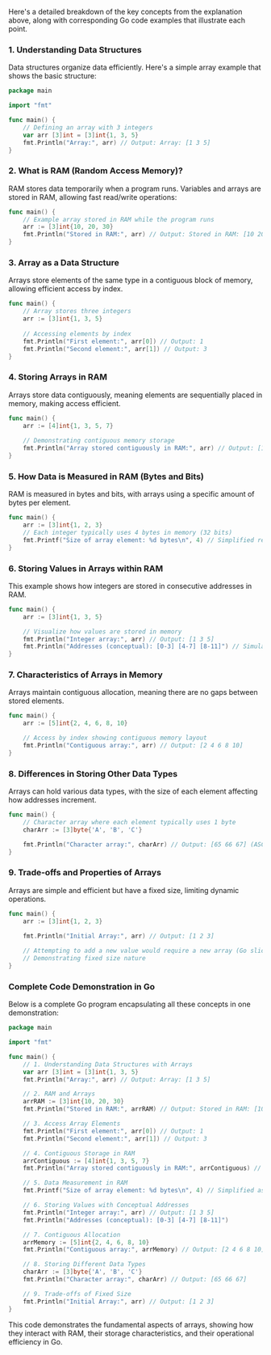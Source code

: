 Here's a detailed breakdown of the key concepts from the explanation above, along with corresponding Go code examples that illustrate each point.

### 1. **Understanding Data Structures**

Data structures organize data efficiently. Here's a simple array example that shows the basic structure:

```go
package main

import "fmt"

func main() {
    // Defining an array with 3 integers
    var arr [3]int = [3]int{1, 3, 5}
    fmt.Println("Array:", arr) // Output: Array: [1 3 5]
}
```

### 2. **What is RAM (Random Access Memory)?**

RAM stores data temporarily when a program runs. Variables and arrays are stored in RAM, allowing fast read/write operations:

```go
func main() {
    // Example array stored in RAM while the program runs
    arr := [3]int{10, 20, 30}
    fmt.Println("Stored in RAM:", arr) // Output: Stored in RAM: [10 20 30]
}
```

### 3. **Array as a Data Structure**

Arrays store elements of the same type in a contiguous block of memory, allowing efficient access by index.

```go
func main() {
    // Array stores three integers
    arr := [3]int{1, 3, 5}
    
    // Accessing elements by index
    fmt.Println("First element:", arr[0]) // Output: 1
    fmt.Println("Second element:", arr[1]) // Output: 3
}
```

### 4. **Storing Arrays in RAM**

Arrays store data contiguously, meaning elements are sequentially placed in memory, making access efficient.

```go
func main() {
    arr := [4]int{1, 3, 5, 7}
    
    // Demonstrating contiguous memory storage
    fmt.Println("Array stored contiguously in RAM:", arr) // Output: [1 3 5 7]
}
```

### 5. **How Data is Measured in RAM (Bytes and Bits)**

RAM is measured in bytes and bits, with arrays using a specific amount of bytes per element.

```go
func main() {
    arr := [3]int{1, 2, 3}
    // Each integer typically uses 4 bytes in memory (32 bits)
    fmt.Printf("Size of array element: %d bytes\n", 4) // Simplified representation
}
```

### 6. **Storing Values in Arrays within RAM**

This example shows how integers are stored in consecutive addresses in RAM.

```go
func main() {
    arr := [3]int{1, 3, 5}

    // Visualize how values are stored in memory
    fmt.Println("Integer array:", arr) // Output: [1 3 5]
    fmt.Println("Addresses (conceptual): [0-3] [4-7] [8-11]") // Simulated addresses for illustration
}
```

### 7. **Characteristics of Arrays in Memory**

Arrays maintain contiguous allocation, meaning there are no gaps between stored elements.

```go
func main() {
    arr := [5]int{2, 4, 6, 8, 10}

    // Access by index showing contiguous memory layout
    fmt.Println("Contiguous array:", arr) // Output: [2 4 6 8 10]
}
```

### 8. **Differences in Storing Other Data Types**

Arrays can hold various data types, with the size of each element affecting how addresses increment.

```go
func main() {
    // Character array where each element typically uses 1 byte
    charArr := [3]byte{'A', 'B', 'C'}

    fmt.Println("Character array:", charArr) // Output: [65 66 67] (ASCII representation)
}
```

### 9. **Trade-offs and Properties of Arrays**

Arrays are simple and efficient but have a fixed size, limiting dynamic operations.

```go
func main() {
    arr := [3]int{1, 2, 3}
    
    fmt.Println("Initial Array:", arr) // Output: [1 2 3]

    // Attempting to add a new value would require a new array (Go slices handle this dynamically)
    // Demonstrating fixed size nature
}
```

### Complete Code Demonstration in Go

Below is a complete Go program encapsulating all these concepts in one demonstration:

```go
package main

import "fmt"

func main() {
    // 1. Understanding Data Structures with Arrays
    var arr [3]int = [3]int{1, 3, 5}
    fmt.Println("Array:", arr) // Output: Array: [1 3 5]

    // 2. RAM and Arrays
    arrRAM := [3]int{10, 20, 30}
    fmt.Println("Stored in RAM:", arrRAM) // Output: Stored in RAM: [10 20 30]

    // 3. Access Array Elements
    fmt.Println("First element:", arr[0]) // Output: 1
    fmt.Println("Second element:", arr[1]) // Output: 3

    // 4. Contiguous Storage in RAM
    arrContiguous := [4]int{1, 3, 5, 7}
    fmt.Println("Array stored contiguously in RAM:", arrContiguous) // Output: [1 3 5 7]

    // 5. Data Measurement in RAM
    fmt.Printf("Size of array element: %d bytes\n", 4) // Simplified as 4 bytes per integer

    // 6. Storing Values with Conceptual Addresses
    fmt.Println("Integer array:", arr) // Output: [1 3 5]
    fmt.Println("Addresses (conceptual): [0-3] [4-7] [8-11]")

    // 7. Contiguous Allocation
    arrMemory := [5]int{2, 4, 6, 8, 10}
    fmt.Println("Contiguous array:", arrMemory) // Output: [2 4 6 8 10]

    // 8. Storing Different Data Types
    charArr := [3]byte{'A', 'B', 'C'}
    fmt.Println("Character array:", charArr) // Output: [65 66 67]

    // 9. Trade-offs of Fixed Size
    fmt.Println("Initial Array:", arr) // Output: [1 2 3]
}
```

This code demonstrates the fundamental aspects of arrays, showing how they interact with RAM, their storage characteristics, and their operational efficiency in Go.